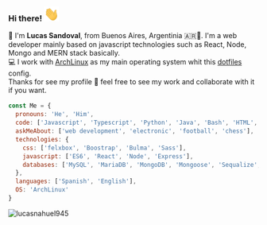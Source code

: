 ### Hi there! <img src="https://raw.githubusercontent.com/LucasNahuel945/LucasNahuel945/main/wave.gif" width="30px">


🧔 I'm <strong>Lucas Sandoval</strong>, from Buenos Aires, Argentinia 🇦🇷🧉. I'm a web developer mainly based on javascript technologies such as React, Node, Mongo and MERN stack basically.<br>
💻 I work with [ArchLinux](https://archlinux.org/) as my main operating system whit this [dotfiles](https://github.com/LucasNahuel945/dotfiles) config.<br>
Thanks for see my profile 🙂 feel free to see my work and collaborate with it if you want. <br>

``` js
const Me = {
  pronouns: 'He', 'Him',
  code: ['Javascript', 'Typescript', 'Python', 'Java', 'Bash', 'HTML', 'CSS'],
  askMeAbout: ['web development', 'electronic', 'football', 'chess'],
  technologies: {
    css: ['felxbox', 'Boostrap', 'Bulma', 'Sass'],
    javascript: ['ES6', 'React', 'Node', 'Express'],
    databases: ['MySQL', 'MariaDB', 'MongoDB', 'Mongoose', 'Sequalize', 'TypeORM'],
  },
  languages: ['Spanish', 'English'],
  OS: 'ArchLinux'
}
```
![lucasnahuel945](https://github-readme-stats.vercel.app/api?username=lucasnahuel945)
